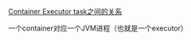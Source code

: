 [Container Executor task之间的关系](https://www.cnblogs.com/yanghaolie/p/6909640.html)

一个container对应一个JVM进程（也就是一个executor）

